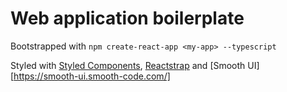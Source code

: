 # Web application boilerplate

Bootstrapped with `npm create-react-app <my-app> --typescript`

Styled with [Styled Components](https://styled-components.com), [Reactstrap](https://reactstrap.github.io/) and [Smooth UI][https://smooth-ui.smooth-code.com/]
